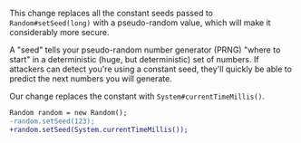 This change replaces all the constant seeds passed to `Random#setSeed(long)` with a pseudo-random value, which will make it considerably more secure.

A "seed" tells your pseudo-random number generator (PRNG) "where to start" in a deterministic (huge, but deterministic) set of numbers. If attackers can detect you're using a constant seed, they'll quickly be able to predict the next numbers you will generate.

Our change replaces the constant with `System#currentTimeMillis()`.

```diff
Random random = new Random();
-random.setSeed(123);
+random.setSeed(System.currentTimeMillis());
```
